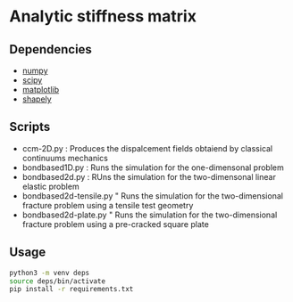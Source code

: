 # Analytic stiffness matrix

## Dependencies

* [numpy](https://numpy.org/)
* [scipy](https://www.scipy.org/)
* [matplotlib](https://matplotlib.org/)
* [shapely](https://pypi.org/project/Shapely/)

## Scripts 

* ccm-2D.py : Produces the dispalcement fields obtaiend by classical continuums mechanics 
* bondbased1D.py : Runs the simulation for the one-dimensonal problem
* bondbased2d.py : RUns the simulation for the two-dimensonal linear elastic problem
* bondbased2d-tensile.py " Runs the simulation for the two-dimensional fracture problem using a tensile test geometry
* bondbased2d-plate.py " Runs the simulation for the two-dimensional fracture problem using a pre-cracked square plate


## Usage

```bash
python3 -m venv deps
source deps/bin/activate
pip install -r requirements.txt
```

